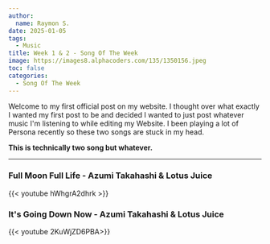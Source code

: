 ```yaml
---
author:
  name: Raymon S.
date: 2025-01-05
tags:
  - Music
title: Week 1 & 2 - Song Of The Week
image: https://images8.alphacoders.com/135/1350156.jpeg
toc: false
categories:
  - Song Of The Week
---
```


Welcome to my first official post on my website. I thought over what exactly I wanted  my first post to be and decided I wanted to just post whatever music I'm listening to while editing my Website. I been playing a lot of Persona recently so these two songs are stuck in my head. 

**This is technically two song but whatever.**

---


###          Full Moon Full Life - Azumi Takahashi & Lotus Juice

{{< youtube hWhgrA2dhrk >}}


###          It's Going Down Now - Azumi Takahashi & Lotus Juice

{{< youtube 2KuWjZD6PBA>}}
